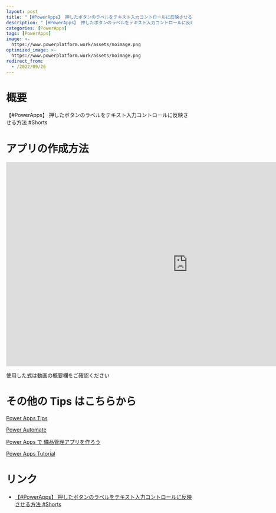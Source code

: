 ```yaml
---
layout: post
title: "【#PowerApps】 押したボタンのラベルをテキスト入力コントロールに反映させる方法 #Shorts"
description: "【#PowerApps】 押したボタンのラベルをテキスト入力コントロールに反映させる方法 #Shortsを動画で分かりやすく解説"
categories: [PowerApps]
tags: [PowerApps]
image: >-
  https://www.powerplatform.work/assets/noimage.png
optimized_image: >-
  https://www.powerplatform.work/assets/noimage.png
redirect_from:
  - /2022/09/26
---
```



#  概要

【#PowerApps】 押したボタンのラベルをテキスト入力コントロールに反映させる方法 #Shorts


# アプリの作成方法

<iframe width="983" height="553" src="https://www.youtube.com/embed/cSGkfiHISlw" title="YouTube video player" frameborder="0" allow="accelerometer; autoplay; clipboard-write; encrypted-media; gyroscope; picture-in-picture" allowfullscreen></iframe>


使用した式は動画の概要欄をご確認ください


# その他の Tips はこちらから

[Power Apps Tips](https://www.youtube.com/watch?v=VrAQf3JQ7yM&list=PLVhFi1fb3DqakSLVMn22DDcySXh9jtzi- )


[Power Automate](https://www.youtube.com/watch?v=-YnJYT0ASEM&list=PLVhFi1fb3Dqbzic6GieqnLFgD3aTj-eHA)


[Power Apps で 備品管理アプリを作ろう](https://www.youtube.com/playlist?list=PLVhFi1fb3DqZM3HKb8Hea6XEL96990Fyn)


[Power Apps Tutorial](https://www.youtube.com/playlist?list=PLVhFi1fb3DqalxpL974VvAJvV4iWoSbe_)


# リンク


- [【#PowerApps】 押したボタンのラベルをテキスト入力コントロールに反映させる方法 #Shorts](https://www.youtube.com/watch?v=cSGkfiHISlw)

